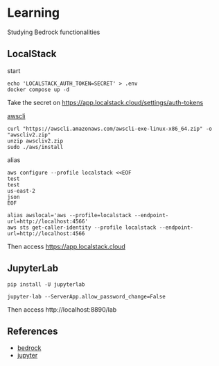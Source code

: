 # Learning

Studying Bedrock functionalities


## LocalStack

start 
```shell
echo 'LOCALSTACK_AUTH_TOKEN=SECRET' > .env
docker compose up -d
```
Take the secret on https://app.localstack.cloud/settings/auth-tokens

[awscli](https://docs.aws.amazon.com/cli/latest/userguide/getting-started-install.html)
```shell
curl "https://awscli.amazonaws.com/awscli-exe-linux-x86_64.zip" -o "awscliv2.zip"
unzip awscliv2.zip
sudo ./aws/install
```

alias
```shell
aws configure --profile localstack <<EOF
test
test
us-east-2
json
EOF

alias awslocal='aws --profile=localstack --endpoint-url=http://localhost:4566'
aws sts get-caller-identity --profile localstack --endpoint-url=http://localhost:4566
```

Then access https://app.localstack.cloud

## JupyterLab

```shell
pip install -U jupyterlab
```

```shell
jupyter-lab --ServerApp.allow_password_change=False
```
Then access http://localhost:8890/lab


## References
* [bedrock](https://docs.localstack.cloud/user-guide/aws/bedrock/)
* [jupyter](https://jupyter-server.readthedocs.io/en/latest/operators/public-server.html)